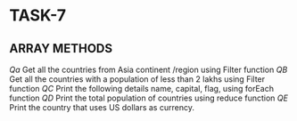 # TASK-7
## ARRAY METHODS
*Qa*
Get all the countries from Asia continent /region using Filter function
*QB*
Get all the countries with a population of less than 2 lakhs using Filter function
*QC*
Print the following details name, capital, flag, using forEach function
*QD*
Print the total population of countries using reduce function
*QE*
Print the country that uses US dollars as currency.

